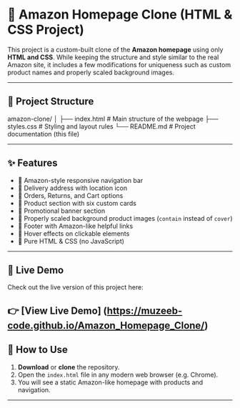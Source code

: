 # 🛒 Amazon Homepage Clone (HTML & CSS Project)

This project is a custom-built clone of the **Amazon homepage** using only **HTML and CSS**. While keeping the structure and style similar to the real Amazon site, it includes a few modifications for uniqueness such as custom product names and properly scaled background images.

---

## 📁 Project Structure

amazon-clone/ │ ├── index.html        # Main structure of the webpage ├── styles.css        # Styling and layout rules └── README.md         # Project documentation (this file)

---

## ✨ Features

- 🔹 Amazon-style responsive navigation bar
- 🔹 Delivery address with location icon
- 🔹 Orders, Returns, and Cart options
- 🔹 Product section with six custom cards
- 🔹 Promotional banner section
- 🔹 Properly scaled background product images (`contain` instead of `cover`)
- 🔹 Footer with Amazon-like helpful links
- 🔹 Hover effects on clickable elements
- 🔹 Pure HTML & CSS (no JavaScript)

---

## 🔗 Live Demo

Check out the live version of this project here:

👉 [View Live Demo]
(https://muzeeb-code.github.io/Amazon_Homepage_Clone/)
---

## 🚀 How to Use

1. **Download** or **clone** the repository.
2. Open the `index.html` file in any modern web browser (e.g. Chrome).
3. You will see a static Amazon-like homepage with products and navigation.

---
